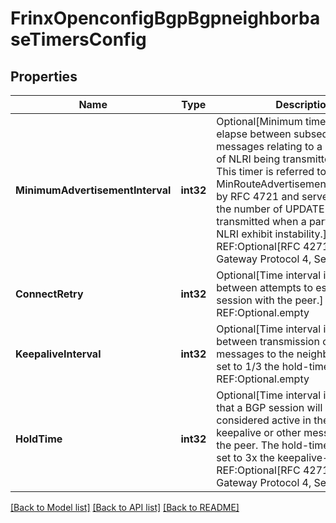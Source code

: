 # FrinxOpenconfigBgpBgpneighborbaseTimersConfig

## Properties
Name | Type | Description | Notes
------------ | ------------- | ------------- | -------------
**MinimumAdvertisementInterval** | **int32** | Optional[Minimum time which must elapse between subsequent UPDATE messages relating to a common set of NLRI being transmitted to a peer. This timer is referred to as MinRouteAdvertisementIntervalTimer by RFC 4721 and serves to reduce the number of UPDATE messages transmitted when a particular set of NLRI exhibit instability.] REF:Optional[RFC 4271 - A Border Gateway Protocol 4, Sec 9.2.1.1] | [optional] [default to null]
**ConnectRetry** | **int32** | Optional[Time interval in seconds between attempts to establish a session with the peer.] REF:Optional.empty | [optional] [default to null]
**KeepaliveInterval** | **int32** | Optional[Time interval in seconds between transmission of keepalive messages to the neighbor.  Typically set to 1/3 the hold-time.] REF:Optional.empty | [optional] [default to null]
**HoldTime** | **int32** | Optional[Time interval in seconds that a BGP session will be considered active in the absence of keepalive or other messages from the peer.  The hold-time is typically set to 3x the keepalive-interval.] REF:Optional[RFC 4271 - A Border Gateway Protocol 4, Sec. 10] | [optional] [default to null]

[[Back to Model list]](../README.md#documentation-for-models) [[Back to API list]](../README.md#documentation-for-api-endpoints) [[Back to README]](../README.md)


